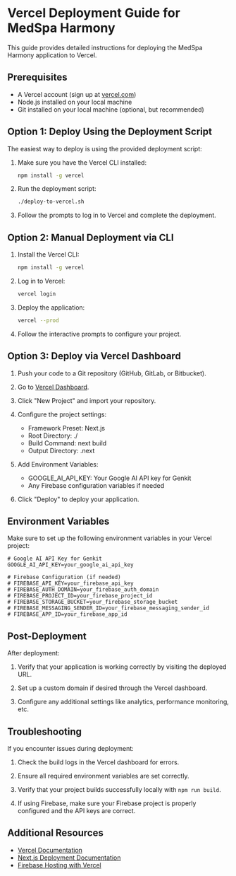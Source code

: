 # Vercel Deployment Guide for MedSpa Harmony

This guide provides detailed instructions for deploying the MedSpa Harmony application to Vercel.

## Prerequisites

- A Vercel account (sign up at [vercel.com](https://vercel.com))
- Node.js installed on your local machine
- Git installed on your local machine (optional, but recommended)

## Option 1: Deploy Using the Deployment Script

The easiest way to deploy is using the provided deployment script:

1. Make sure you have the Vercel CLI installed:
   ```bash
   npm install -g vercel
   ```

2. Run the deployment script:
   ```bash
   ./deploy-to-vercel.sh
   ```

3. Follow the prompts to log in to Vercel and complete the deployment.

## Option 2: Manual Deployment via CLI

1. Install the Vercel CLI:
   ```bash
   npm install -g vercel
   ```

2. Log in to Vercel:
   ```bash
   vercel login
   ```

3. Deploy the application:
   ```bash
   vercel --prod
   ```

4. Follow the interactive prompts to configure your project.

## Option 3: Deploy via Vercel Dashboard

1. Push your code to a Git repository (GitHub, GitLab, or Bitbucket).

2. Go to [Vercel Dashboard](https://vercel.com/dashboard).

3. Click "New Project" and import your repository.

4. Configure the project settings:
   - Framework Preset: Next.js
   - Root Directory: ./
   - Build Command: next build
   - Output Directory: .next

5. Add Environment Variables:
   - GOOGLE_AI_API_KEY: Your Google AI API key for Genkit
   - Any Firebase configuration variables if needed

6. Click "Deploy" to deploy your application.

## Environment Variables

Make sure to set up the following environment variables in your Vercel project:

```
# Google AI API Key for Genkit
GOOGLE_AI_API_KEY=your_google_ai_api_key

# Firebase Configuration (if needed)
# FIREBASE_API_KEY=your_firebase_api_key
# FIREBASE_AUTH_DOMAIN=your_firebase_auth_domain
# FIREBASE_PROJECT_ID=your_firebase_project_id
# FIREBASE_STORAGE_BUCKET=your_firebase_storage_bucket
# FIREBASE_MESSAGING_SENDER_ID=your_firebase_messaging_sender_id
# FIREBASE_APP_ID=your_firebase_app_id
```

## Post-Deployment

After deployment:

1. Verify that your application is working correctly by visiting the deployed URL.

2. Set up a custom domain if desired through the Vercel dashboard.

3. Configure any additional settings like analytics, performance monitoring, etc.

## Troubleshooting

If you encounter issues during deployment:

1. Check the build logs in the Vercel dashboard for errors.

2. Ensure all required environment variables are set correctly.

3. Verify that your project builds successfully locally with `npm run build`.

4. If using Firebase, make sure your Firebase project is properly configured and the API keys are correct.

## Additional Resources

- [Vercel Documentation](https://vercel.com/docs)
- [Next.js Deployment Documentation](https://nextjs.org/docs/deployment)
- [Firebase Hosting with Vercel](https://firebase.google.com/docs/hosting/frameworks/nextjs)
